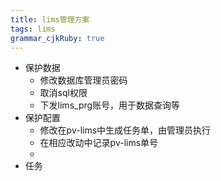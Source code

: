 ```yaml
---
title: lims管理方案 
tags: lims
grammar_cjkRuby: true
---
```


 - 保护数据
   - 修改数据库管理员密码
   - 取消sql权限
   - 下发lims_prg账号，用于数据查询等
 - 保护配置
   - 修改在pv-lims中生成任务单，由管理员执行
   - 在相应改动中记录pv-lims单号
   - 
 - 任务

